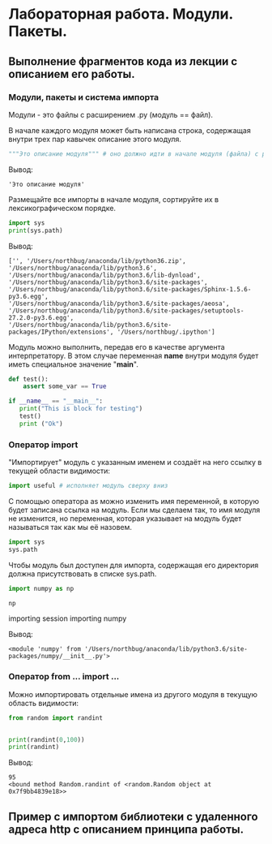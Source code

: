# Лабораторная работа. Модули. Пакеты. 

## Выполнение фрагментов кода из лекции с описанием его работы.

### Модули, пакеты и система импорта
Модули - это файлы с расширением .py (модуль == файл).

В начале каждого модуля может быть написана строка, содержащая внутри трех пар кавычек описание этого модуля. 

```python
"""Это описание модуля""" # оно должно идти в начале модуля (файла) с расширением .py
```

Вывод:
```
'Это описание модуля'
```

Размещайте все импорты в начале модуля, сортируйте их в лексикографическом порядке.

```python
import sys
print(sys.path)
```

Вывод:
```
['', '/Users/northbug/anaconda/lib/python36.zip', '/Users/northbug/anaconda/lib/python3.6', 
'/Users/northbug/anaconda/lib/python3.6/lib-dynload', '/Users/northbug/anaconda/lib/python3.6/site-packages', 
'/Users/northbug/anaconda/lib/python3.6/site-packages/Sphinx-1.5.6-py3.6.egg', 
'/Users/northbug/anaconda/lib/python3.6/site-packages/aeosa', 
'/Users/northbug/anaconda/lib/python3.6/site-packages/setuptools-27.2.0-py3.6.egg', 
'/Users/northbug/anaconda/lib/python3.6/site-packages/IPython/extensions', '/Users/northbug/.ipython']
```


Модуль можно выполнить, передав его в качестве аргумента интерпретатору. В этом случае переменная __name__ внутри модуля будет иметь специальное значение "__main__".
```python
def test():
    assert some_var == True

if __name__ == "__main__":
   print("This is block for testing")
   test() 
   print ("Ok")
```

### Оператор import

"Импортирует" модуль с указанным именем и создаёт на него ссылку в текущей области видимости:
```python
import useful # исполняет модуль сверху вниз
```

С помощью оператора as можно изменить имя переменной, в которую будет записана ссылка на модуль.
Если мы сделаем так, то имя модуля не изменится, но переменная, которая указывает на модуль будет называться так как мы её назовем.
```python
import sys 
sys.path
```

Чтобы модуль был доступен для импорта, содержащая его директория должна присутствовать в списке sys.path.

```python
import numpy as np

np
```

importing  session
importing  numpy

Вывод:
```
<module 'numpy' from '/Users/northbug/anaconda/lib/python3.6/site-packages/numpy/__init__.py'>
```

### Оператор from ... import ...

Можно импортировать отдельные имена из другого модуля в текущую область видимости:
```python
from random import randint


print(randint(0,100))
print(randint)
```

Вывод: 
```
95
<bound method Random.randint of <random.Random object at 0x7f9bb4839e18>>
```

## Пример с импортом библиотеки с удаленного адреса http с описанием принципа работы.

### 

